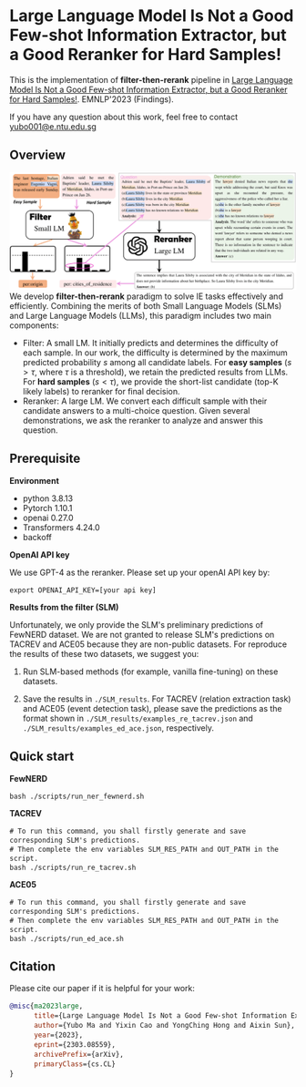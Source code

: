 # Large Language Model Is Not a Good Few-shot Information Extractor, but a Good Reranker for Hard Samples!
This is the implementation of **filter-then-rerank** pipeline in [Large Language Model Is Not a Good Few-shot Information Extractor, but a Good Reranker for Hard Samples!](https://arxiv.org/abs/2303.08559). EMNLP'2023 (Findings). 

If you have any question about this work, feel free to contact yubo001@e.ntu.edu.sg


## Overview
![](./filter-then-rerank-new.png)
We develop **filter-then-rerank** paradigm to solve IE tasks effectively and efficiently. Combining the merits of both Small Language Models (SLMs) and Large Language Models (LLMs), this paradigm includes two main components:
* Filter: A small LM. It initially predicts and determines the difficulty of each sample. In our work, the difficulty is determined by the maximum predicted probability $s$ among all candidate labels. For **easy samples** ($s > \tau$, where $\tau$ is a threshold), we retain the predicted results from LLMs. For **hard samples** ($s < \tau$), we provide the short-list candidate (top-K likely labels) to reranker for final decision.
* Reranker: A large LM. We convert each difficult sample with their candidate answers to a multi-choice question. Given several demonstrations, we ask the reranker to analyze and answer this question.



## Prerequisite
**Environment**
* python 3.8.13
* Pytorch 1.10.1
* openai 0.27.0
* Transformers 4.24.0
* backoff

**OpenAI API key**

We use GPT-4 as the reranker. Please set up your openAI API key by:
```
export OPENAI_API_KEY=[your api key]
```

**Results from the filter (SLM)**

Unfortunately, we only provide the SLM's preliminary predictions of FewNERD dataset. We are not granted to release SLM's predictions on TACREV and ACE05 because they are non-public datasets. For reproduce the results of these two datasets, we suggest you:

1. Run SLM-based methods (for example, vanilla fine-tuning) on these datasets.

2. Save the results in `./SLM_results`. For TACREV (relation extraction task) and ACE05 (event detection task), please save the predictions as the format shown in `./SLM_results/examples_re_tacrev.json` and `./SLM_results/examples_ed_ace.json`, respectively.


## Quick start
**FewNERD**
```
bash ./scripts/run_ner_fewnerd.sh
```

**TACREV**
```
# To run this command, you shall firstly generate and save corresponding SLM's predictions.
# Then complete the env variables SLM_RES_PATH and OUT_PATH in the script.
bash ./scripts/run_re_tacrev.sh
```

**ACE05**
```
# To run this command, you shall firstly generate and save corresponding SLM's predictions.
# Then complete the env variables SLM_RES_PATH and OUT_PATH in the script.
bash ./scripts/run_ed_ace.sh
```

## Citation
Please cite our paper if it is helpful for your work:
```bibtex
@misc{ma2023large,
      title={Large Language Model Is Not a Good Few-shot Information Extractor, but a Good Reranker for Hard Samples!}, 
      author={Yubo Ma and Yixin Cao and YongChing Hong and Aixin Sun},
      year={2023},
      eprint={2303.08559},
      archivePrefix={arXiv},
      primaryClass={cs.CL}
}
```
